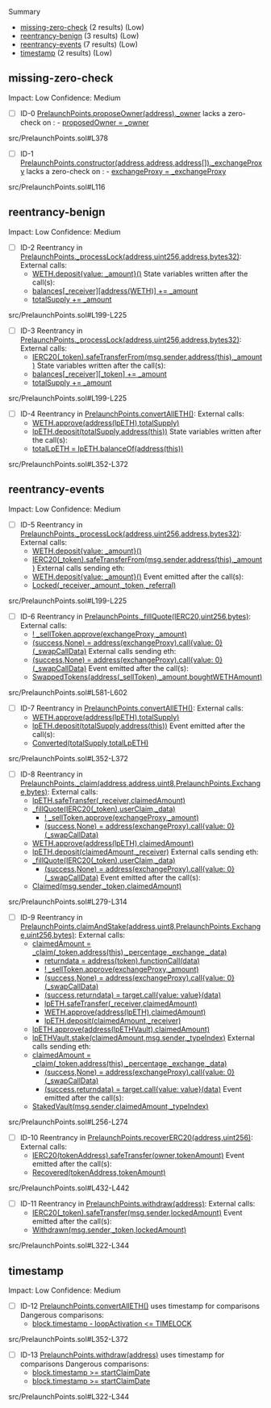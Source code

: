 Summary
 - [missing-zero-check](#missing-zero-check) (2 results) (Low)
 - [reentrancy-benign](#reentrancy-benign) (3 results) (Low)
 - [reentrancy-events](#reentrancy-events) (7 results) (Low)
 - [timestamp](#timestamp) (2 results) (Low)
## missing-zero-check
Impact: Low
Confidence: Medium
 - [ ] ID-0
[PrelaunchPoints.proposeOwner(address)._owner](src/PrelaunchPoints.sol#L378) lacks a zero-check on :
		- [proposedOwner = _owner](src/PrelaunchPoints.sol#L379)

src/PrelaunchPoints.sol#L378


 - [ ] ID-1
[PrelaunchPoints.constructor(address,address,address[])._exchangeProxy](src/PrelaunchPoints.sol#L116) lacks a zero-check on :
		- [exchangeProxy = _exchangeProxy](src/PrelaunchPoints.sol#L121)

src/PrelaunchPoints.sol#L116


## reentrancy-benign
Impact: Low
Confidence: Medium
 - [ ] ID-2
Reentrancy in [PrelaunchPoints._processLock(address,uint256,address,bytes32)](src/PrelaunchPoints.sol#L199-L225):
	External calls:
	- [WETH.deposit{value: _amount}()](src/PrelaunchPoints.sol#L209)
	State variables written after the call(s):
	- [balances[_receiver][address(WETH)] += _amount](src/PrelaunchPoints.sol#L211)
	- [totalSupply += _amount](src/PrelaunchPoints.sol#L210)

src/PrelaunchPoints.sol#L199-L225


 - [ ] ID-3
Reentrancy in [PrelaunchPoints._processLock(address,uint256,address,bytes32)](src/PrelaunchPoints.sol#L199-L225):
	External calls:
	- [IERC20(_token).safeTransferFrom(msg.sender,address(this),_amount)](src/PrelaunchPoints.sol#L216)
	State variables written after the call(s):
	- [balances[_receiver][_token] += _amount](src/PrelaunchPoints.sol#L221)
	- [totalSupply += _amount](src/PrelaunchPoints.sol#L219)

src/PrelaunchPoints.sol#L199-L225


 - [ ] ID-4
Reentrancy in [PrelaunchPoints.convertAllETH()](src/PrelaunchPoints.sol#L352-L372):
	External calls:
	- [WETH.approve(address(lpETH),totalSupply)](src/PrelaunchPoints.sol#L362)
	- [lpETH.deposit(totalSupply,address(this))](src/PrelaunchPoints.sol#L363)
	State variables written after the call(s):
	- [totalLpETH = lpETH.balanceOf(address(this))](src/PrelaunchPoints.sol#L366)

src/PrelaunchPoints.sol#L352-L372


## reentrancy-events
Impact: Low
Confidence: Medium
 - [ ] ID-5
Reentrancy in [PrelaunchPoints._processLock(address,uint256,address,bytes32)](src/PrelaunchPoints.sol#L199-L225):
	External calls:
	- [WETH.deposit{value: _amount}()](src/PrelaunchPoints.sol#L209)
	- [IERC20(_token).safeTransferFrom(msg.sender,address(this),_amount)](src/PrelaunchPoints.sol#L216)
	External calls sending eth:
	- [WETH.deposit{value: _amount}()](src/PrelaunchPoints.sol#L209)
	Event emitted after the call(s):
	- [Locked(_receiver,_amount,_token,_referral)](src/PrelaunchPoints.sol#L224)

src/PrelaunchPoints.sol#L199-L225


 - [ ] ID-6
Reentrancy in [PrelaunchPoints._fillQuote(IERC20,uint256,bytes)](src/PrelaunchPoints.sol#L581-L602):
	External calls:
	- [! _sellToken.approve(exchangeProxy,_amount)](src/PrelaunchPoints.sol#L589)
	- [(success,None) = address(exchangeProxy).call{value: 0}(_swapCallData)](src/PrelaunchPoints.sol#L593)
	External calls sending eth:
	- [(success,None) = address(exchangeProxy).call{value: 0}(_swapCallData)](src/PrelaunchPoints.sol#L593)
	Event emitted after the call(s):
	- [SwappedTokens(address(_sellToken),_amount,boughtWETHAmount)](src/PrelaunchPoints.sol#L601)

src/PrelaunchPoints.sol#L581-L602


 - [ ] ID-7
Reentrancy in [PrelaunchPoints.convertAllETH()](src/PrelaunchPoints.sol#L352-L372):
	External calls:
	- [WETH.approve(address(lpETH),totalSupply)](src/PrelaunchPoints.sol#L362)
	- [lpETH.deposit(totalSupply,address(this))](src/PrelaunchPoints.sol#L363)
	Event emitted after the call(s):
	- [Converted(totalSupply,totalLpETH)](src/PrelaunchPoints.sol#L371)

src/PrelaunchPoints.sol#L352-L372


 - [ ] ID-8
Reentrancy in [PrelaunchPoints._claim(address,address,uint8,PrelaunchPoints.Exchange,bytes)](src/PrelaunchPoints.sol#L279-L314):
	External calls:
	- [lpETH.safeTransfer(_receiver,claimedAmount)](src/PrelaunchPoints.sol#L297)
	- [_fillQuote(IERC20(_token),userClaim,_data)](src/PrelaunchPoints.sol#L306)
		- [! _sellToken.approve(exchangeProxy,_amount)](src/PrelaunchPoints.sol#L589)
		- [(success,None) = address(exchangeProxy).call{value: 0}(_swapCallData)](src/PrelaunchPoints.sol#L593)
	- [WETH.approve(address(lpETH),claimedAmount)](src/PrelaunchPoints.sol#L310)
	- [lpETH.deposit(claimedAmount,_receiver)](src/PrelaunchPoints.sol#L311)
	External calls sending eth:
	- [_fillQuote(IERC20(_token),userClaim,_data)](src/PrelaunchPoints.sol#L306)
		- [(success,None) = address(exchangeProxy).call{value: 0}(_swapCallData)](src/PrelaunchPoints.sol#L593)
	Event emitted after the call(s):
	- [Claimed(msg.sender,_token,claimedAmount)](src/PrelaunchPoints.sol#L313)

src/PrelaunchPoints.sol#L279-L314


 - [ ] ID-9
Reentrancy in [PrelaunchPoints.claimAndStake(address,uint8,PrelaunchPoints.Exchange,uint256,bytes)](src/PrelaunchPoints.sol#L256-L274):
	External calls:
	- [claimedAmount = _claim(_token,address(this),_percentage,_exchange,_data)](src/PrelaunchPoints.sol#L263-L269)
		- [returndata = address(token).functionCall(data)](lib/openzeppelin-contracts/contracts/token/ERC20/utils/SafeERC20.sol#L96)
		- [! _sellToken.approve(exchangeProxy,_amount)](src/PrelaunchPoints.sol#L589)
		- [(success,None) = address(exchangeProxy).call{value: 0}(_swapCallData)](src/PrelaunchPoints.sol#L593)
		- [(success,returndata) = target.call{value: value}(data)](lib/openzeppelin-contracts/contracts/utils/Address.sol#L87)
		- [lpETH.safeTransfer(_receiver,claimedAmount)](src/PrelaunchPoints.sol#L297)
		- [WETH.approve(address(lpETH),claimedAmount)](src/PrelaunchPoints.sol#L310)
		- [lpETH.deposit(claimedAmount,_receiver)](src/PrelaunchPoints.sol#L311)
	- [lpETH.approve(address(lpETHVault),claimedAmount)](src/PrelaunchPoints.sol#L270)
	- [lpETHVault.stake(claimedAmount,msg.sender,_typeIndex)](src/PrelaunchPoints.sol#L271)
	External calls sending eth:
	- [claimedAmount = _claim(_token,address(this),_percentage,_exchange,_data)](src/PrelaunchPoints.sol#L263-L269)
		- [(success,None) = address(exchangeProxy).call{value: 0}(_swapCallData)](src/PrelaunchPoints.sol#L593)
		- [(success,returndata) = target.call{value: value}(data)](lib/openzeppelin-contracts/contracts/utils/Address.sol#L87)
	Event emitted after the call(s):
	- [StakedVault(msg.sender,claimedAmount,_typeIndex)](src/PrelaunchPoints.sol#L273)

src/PrelaunchPoints.sol#L256-L274


 - [ ] ID-10
Reentrancy in [PrelaunchPoints.recoverERC20(address,uint256)](src/PrelaunchPoints.sol#L432-L442):
	External calls:
	- [IERC20(tokenAddress).safeTransfer(owner,tokenAmount)](src/PrelaunchPoints.sol#L439)
	Event emitted after the call(s):
	- [Recovered(tokenAddress,tokenAmount)](src/PrelaunchPoints.sol#L441)

src/PrelaunchPoints.sol#L432-L442


 - [ ] ID-11
Reentrancy in [PrelaunchPoints.withdraw(address)](src/PrelaunchPoints.sol#L322-L344):
	External calls:
	- [IERC20(_token).safeTransfer(msg.sender,lockedAmount)](src/PrelaunchPoints.sol#L341)
	Event emitted after the call(s):
	- [Withdrawn(msg.sender,_token,lockedAmount)](src/PrelaunchPoints.sol#L343)

src/PrelaunchPoints.sol#L322-L344


## timestamp
Impact: Low
Confidence: Medium
 - [ ] ID-12
[PrelaunchPoints.convertAllETH()](src/PrelaunchPoints.sol#L352-L372) uses timestamp for comparisons
	Dangerous comparisons:
	- [block.timestamp - loopActivation <= TIMELOCK](src/PrelaunchPoints.sol#L357)

src/PrelaunchPoints.sol#L352-L372


 - [ ] ID-13
[PrelaunchPoints.withdraw(address)](src/PrelaunchPoints.sol#L322-L344) uses timestamp for comparisons
	Dangerous comparisons:
	- [block.timestamp >= startClaimDate](src/PrelaunchPoints.sol#L324)
	- [block.timestamp >= startClaimDate](src/PrelaunchPoints.sol#L336)

src/PrelaunchPoints.sol#L322-L344



